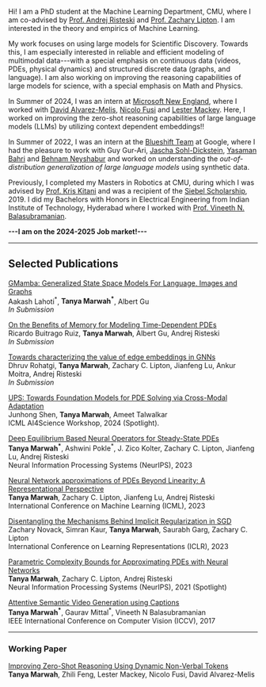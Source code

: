 Hi! I am a PhD student at the Machine Learning Department, CMU, where I am co-advised by [Prof. Andrej Risteski](https://www.andrew.cmu.edu/user/aristesk/) and [Prof. Zachary Lipton](https://www.zacharylipton.com/). I am interested in the theory and empirics of Machine Learning.

<!-- My work focuses on using large models for Scientific Discovery, with a special emphasis on reasoning for Math and Physics. I am also working on reliably and efficiently modeling continuous data for long time---with a special focus on PDEs.
Feel free to reach out to me if you are interested in any of these topics!!  -->

My work focuses on using large models for Scientific Discovery. Towards this, I am especially interested in reliable and efficient modeling of multimodal data---with a special emphasis on continuous data (videos, PDEs, physical dynamics) and structured discrete data (graphs, and language). I am also working on improving the reasoning capabilities of large models for science, with a special emphasis on Math and Physics. 
<!-- Feel free to reach out to me if you are interested in any of these topics!!  -->

In Summer of 2024, I was an intern at [Microsoft New England](https://www.microsoft.com/en-us/research/lab/microsoft-research-new-england/), where I worked with [David Alvarez-Melis](https://dmelis.github.io/), [Nicolo Fusi](http://nicolofusi.com/) and [Lester Mackey](https://stanford.edu/~lmackey/). Here, I worked on improving the zero-shot reasoning capabilities of large language models (LLMs) by utilizing context dependent embeddings!! 

In Summer of 2022, I was an intern at the [Blueshift Team](https://research.google/teams/blueshift/) at Google, where I had the pleasure to work with Guy Gur-Ari, [Jascha Sohl-Dickstein](https://sohldickstein.com/), [Yasaman Bahri](https://sites.google.com/view/yasamanbahri/home) and [Behnam Neyshabur](https://www.neyshabur.net/) and worked on understanding the *out-of-distribution generalization of large language models* using synthetic data. 

Previously, I completed my Masters in Robotics at CMU, during which I was advised by [Prof. Kris Kitani](https://kriskitani.github.io/) and was a recipient of the [Siebel Scholarship](https://www.siebelscholars.com/), 2019. I did my Bachelors with Honors in Electrical Engineering from Indian Institute of Technology, Hyderabad where I worked with [Prof. Vineeth N. Balasubramanian](https://people.iith.ac.in/vineethnb/).

**---I am on the 2024-2025 Job market!---**

---
## Selected Publications
[GMamba: Generalized State Space Models For Language, Images and Graphs](https://drive.google.com/file/d/1W-E3K5QA2XyCRZm9iMuFeFs0SiP86xz7/view?usp=sharing) \
Aakash Lahoti<sup>\*</sup>, **Tanya Marwah<sup>\*</sup>**, Albert Gu \
*In Submission*

[On the Benefits of Memory for Modeling Time-Dependent PDEs](https://arxiv.org/abs/2409.02313) \
Ricardo Buitrago Ruiz, **Tanya Marwah**, Albert Gu, Andrej Risteski \
*In Submission* 

[Towards characterizing the value of edge embeddings in GNNs](https://drive.google.com/file/d/1u9_WslrqleDb4kQUwir3XS3LUgWnf8q4/view?usp=sharing) \
Dhruv Rohatgi, **Tanya Marwah**, Zachary C. Lipton, Jianfeng Lu, Ankur Moitra, Andrej Risteski \
*In Submission*

[UPS: Towards Foundation Models for PDE Solving via Cross-Modal Adaptation](https://arxiv.org/abs/2403.07187)\
Junhong Shen, **Tanya Marwah**, Ameet Talwalkar \
ICML AI4Science Workshop, 2024 (Spotlight).

[Deep Equilibrium Based Neural Operators for Steady-State PDEs](https://arxiv.org/abs/2312.00234)\
**Tanya Marwah<sup>\*</sup>**, Ashwini Pokle<sup>\*</sup>, J. Zico Kolter, Zachary C. Lipton, Jianfeng Lu, Andrej Risteski \
Neural Information Processing Systems (NeurIPS), 2023

[Neural Network approximations of PDEs Beyond Linearity: A Representational Perspective](https://arxiv.org/abs/2210.12101)\
**Tanya Marwah**, Zachary C. Lipton, Jianfeng Lu, Andrej Risteski \
International Conference on Machine Learning (ICML), 2023

[Disentangling the Mechanisms Behind Implicit Regularization in SGD](https://arxiv.org/abs/2211.15853)\
Zachary Novack, Simran Kaur, **Tanya Marwah**, Saurabh Garg, Zachary C. Lipton\
International Conference on Learning Representations (ICLR), 2023

[Parametric Complexity Bounds for Approximating PDEs with Neural Networks](https://arxiv.org/abs/2103.02138) \
**Tanya Marwah**, Zachary C. Lipton, Andrej Risteski \
Neural Information Processing Systems (NeurIPS), 2021 (Spotlight)

[Attentive Semantic Video Generation using Captions](https://openaccess.thecvf.com/content_ICCV_2017/papers/Marwah_Attentive_Semantic_Video_ICCV_2017_paper.pdf) \
**Tanya Marwah<sup>\*</sup>**, Gaurav Mittal<sup>\*</sup>, Vineeth N Balasubramanian \
IEEE International Conference on Computer Vision (ICCV), 2017


---
### Working Paper
[Improving Zero-Shot Reasoning Using Dynamic Non-Verbal Tokens](https://drive.google.com/file/d/1y4hQ03PmEr2AW5VTsts7JJQoSPZywLaW/view?usp=sharing) \
**Tanya Marwah**, Zhili Feng, Lester Mackey, Nicolo Fusi, David Alvarez-Melis 

